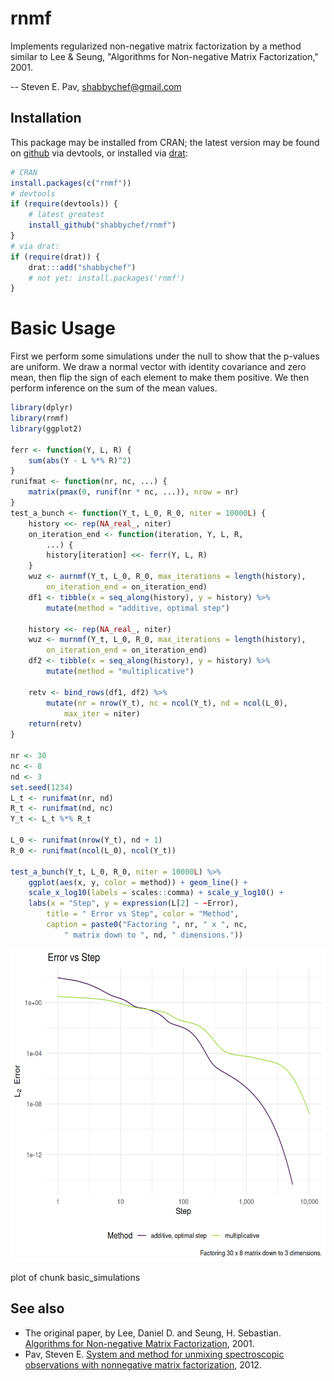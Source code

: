 

# rnmf



Implements regularized non-negative matrix factorization by a method similar to 
Lee & Seung, "Algorithms for Non-negative Matrix Factorization," 2001.

-- Steven E. Pav, shabbychef@gmail.com

## Installation

This package may be installed from CRAN; the latest version may be
found on [github](https://www.github.com/shabbychef/rnmf "rnmf")
via devtools, or installed via [drat](https://github.com/eddelbuettel/drat "drat"):


``` r
# CRAN
install.packages(c("rnmf"))
# devtools
if (require(devtools)) {
    # latest greatest
    install_github("shabbychef/rnmf")
}
# via drat:
if (require(drat)) {
    drat:::add("shabbychef")
    # not yet: install.packages('rnmf')
}
```

# Basic Usage

First we perform some simulations under the null to show that the p-values
are uniform. We draw a normal vector with identity covariance and zero mean,
then flip the sign of each element to make them positive. We then
perform inference on the sum of the mean values. 


``` r
library(dplyr)
library(rnmf)
library(ggplot2)

ferr <- function(Y, L, R) {
    sum(abs(Y - L %*% R)^2)
}
runifmat <- function(nr, nc, ...) {
    matrix(pmax(0, runif(nr * nc, ...)), nrow = nr)
}
test_a_bunch <- function(Y_t, L_0, R_0, niter = 10000L) {
    history <<- rep(NA_real_, niter)
    on_iteration_end <- function(iteration, Y, L, R,
        ...) {
        history[iteration] <<- ferr(Y, L, R)
    }
    wuz <- aurnmf(Y_t, L_0, R_0, max_iterations = length(history),
        on_iteration_end = on_iteration_end)
    df1 <- tibble(x = seq_along(history), y = history) %>%
        mutate(method = "additive, optimal step")

    history <<- rep(NA_real_, niter)
    wuz <- murnmf(Y_t, L_0, R_0, max_iterations = length(history),
        on_iteration_end = on_iteration_end)
    df2 <- tibble(x = seq_along(history), y = history) %>%
        mutate(method = "multiplicative")

    retv <- bind_rows(df1, df2) %>%
        mutate(nr = nrow(Y_t), nc = ncol(Y_t), nd = ncol(L_0),
            max_iter = niter)
    return(retv)
}

nr <- 30
nc <- 8
nd <- 3
set.seed(1234)
L_t <- runifmat(nr, nd)
R_t <- runifmat(nd, nc)
Y_t <- L_t %*% R_t

L_0 <- runifmat(nrow(Y_t), nd + 1)
R_0 <- runifmat(ncol(L_0), ncol(Y_t))

test_a_bunch(Y_t, L_0, R_0, niter = 10000L) %>%
    ggplot(aes(x, y, color = method)) + geom_line() +
    scale_x_log10(labels = scales::comma) + scale_y_log10() +
    labs(x = "Step", y = expression(L[2] ~ ~Error),
        title = " Error vs Step", color = "Method",
        caption = paste0("Factoring ", nr, " x ", nc,
            " matrix down to ", nd, " dimensions."))
```

<div class="figure">
<img src="tools/figure/basic_simulations-1.png" alt="plot of chunk basic_simulations" width="600px" height="500px" />
<p class="caption">plot of chunk basic_simulations</p>
</div>


## See also

* The original paper, by Lee, Daniel D. and Seung, H. Sebastian.
	[Algorithms for Non-negative Matrix Factorization](http://papers.nips.cc/paper/1861-algorithms-for-non-negative-matrix-factorization.pdf), 2001.
* Pav, Steven E. [System and method for unmixing spectroscopic observations with nonnegative matrix factorization](https://patentscope.wipo.int/search/en/detail.jsf?docId=US42758160), 2012.

